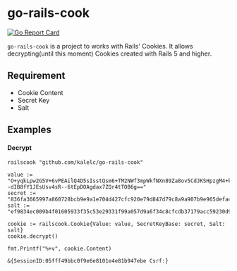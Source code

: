 # go-rails-cook

[![Go Report Card](https://goreportcard.com/badge/github.com/kalelc/go-rails-cookie)](https://goreportcard.com/report/github.com/kalelc/go-rails-cookie)


`go-rails-cook` is a project to works with Rails' Cookies. It allows decrypting(until this moment) Cookies created with Rails 5 and higher.

## Requirement

- Cookie Content
- Secret Key
- Salt


## Examples

#### Decrypt

```
railscook "github.com/kalelc/go-rails-cook"

value := "O+yqkLpw2G5V+6vPEAilQ4D5sIsstQsm6+TM2NWf3mpWkfNXn89Za8ov5CdJKSHpzgM4+k7LEeWObDe6LHpeGz3GhSaEmAQdqnzv3ch9FJYVq+yFaxXPaAkN2BnoI6mhXaWRdLmHIemv/GNQAtQ5S42Bzlrjl6YP86LulEzruYnBOPuvj0fQLn7AB2qKHpxoNDc0e0lbs1tDY3jkXwGRjkW3BRI2CcpJuAZx6TOblIL5i6bQrWO1TNSP/Fag7uRwOVxAg84WewkTQQmzGk8xaqlnlp1y--dIB8fY1JEsUsv4sR--6tEpDOAgdax7ZQr4tTOB6g=="
secret := "836fa3665997a860728bcb9e9a1e704d427cfc920e79d847d79c8a9a907b9e965defa4154b2b86bdec6930adbe33f21364523a6f6ce363865724549fdfc08553"
salt := "ef9834ec009b4f01605933f35c53e29331f99a057d9a6f34c8cfcdb37179acc59230d9c3b08b4b47055c2ee8e8d5fd8fde4b8724a8be316b2543b8f3b09dfe16"

cookie := railscook.Cookie{Value: value, SecretKeyBase: secret, Salt: salt}
cookie.decrypt()

fmt.Printf("%+v", cookie.Content)

&{SessionID:05fff49bbc0f9e6e8101e4e81b947ebe Csrf:}

```
